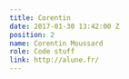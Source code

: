 ```yaml
---
title: Corentin
date: 2017-01-30 13:42:00 Z
position: 2
name: Corentin Moussard
role: Code stuff
link: http://alune.fr/
---
```



